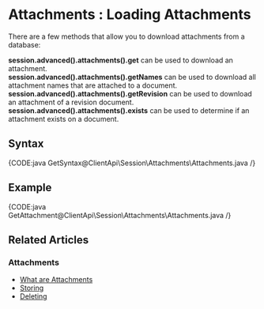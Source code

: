 # Attachments : Loading Attachments

There are a few methods that allow you to download attachments from a database:   

**session.advanced().attachments().get** can be used to download an attachment.   
**session.advanced().attachments().getNames** can be used to download all attachment names that are attached to a document.   
**session.advanced().attachments().getRevision** can be used to download an attachment of a revision document.   
**session.advanced().attachments().exists** can be used to determine if an attachment exists on a document.   

## Syntax

{CODE:java GetSyntax@ClientApi\Session\Attachments\Attachments.java /}

## Example

{CODE:java GetAttachment@ClientApi\Session\Attachments\Attachments.java /}

## Related Articles

### Attachments

- [What are Attachments](../../../client-api/session/attachments/what-are-attachments)
- [Storing](../../../client-api/session/attachments/storing)
- [Deleting](../../../client-api/session/attachments/deleting)

